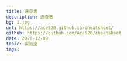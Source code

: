 ```yaml
---
title: 速查表
description: 速查表
bg: 1.jpg
url: https://ace520.github.io/cheatsheet/
github: https://github.com/Ace520/cheatsheet
date: 2020-12-09
topic: 实验室
tags: 
---
```


